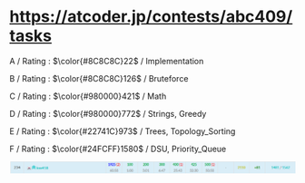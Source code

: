 # https://atcoder.jp/contests/abc409/tasks

A / Rating : $\color{#8C8C8C}22$ / Implementation

B / Rating : $\color{#8C8C8C}126$ / Bruteforce

C / Rating : $\color{#980000}421$ / Math

D / Rating : $\color{#980000}772$ / Strings, Greedy

E / Rating : $\color{#22741C}973$ / Trees, Topology_Sorting

F / Rating : $\color{#24FCFF}1580$ / DSU, Priority_Queue

![My Image](https://github.com/kss418/Atcoder/blob/main/ABC/Images/Standings/409.png)

